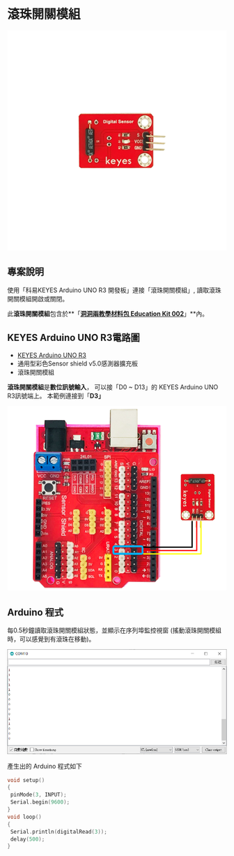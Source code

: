 # 滾珠開關模組

![](<../../.gitbook/assets/0 (8).png>)

## 專案說明

使用「科易KEYES Arduino UNO R3 開發板」連接「滾珠開關模組」, 讀取滾珠開關模組開啟或關閉。

此**滾珠開關模組**包含於**「**[洞洞兩教學材料包 Education Kit 002](https://www.robotkingdom.com.tw/product/rk-education-kit-002/)**」**內。

## KEYES Arduino UNO R3電路圖

* [KEYES Arduino UNO R3](https://www.robotkingdom.com.tw/product/keyes-uno-r3/)
* 通用型彩色Sensor shield v5.0感測器擴充板
* 滾珠開關模組

**滾珠開關模組**是**數位訊號輸入**， 可以接「D0 \~ D13」的 KEYES Arduino UNO R3訊號端上。 本範例連接到「**D3」**

![](<../../.gitbook/assets/0 (19) (2) (2) (2) (2).png>)

## Arduino 程式

每0.5秒鐘讀取滾珠開關模組狀態，並顯示在序列埠監控視窗 (搖動滾珠開關模組時，可以感覺到有滾珠在移動)。

![](<../../.gitbook/assets/2 (3).png>)

產生出的 Arduino 程式如下

```c
void setup()
{
 pinMode(3, INPUT);
 Serial.begin(9600);
}
void loop()
{
 Serial.println(digitalRead(3));
 delay(500);
}
```
